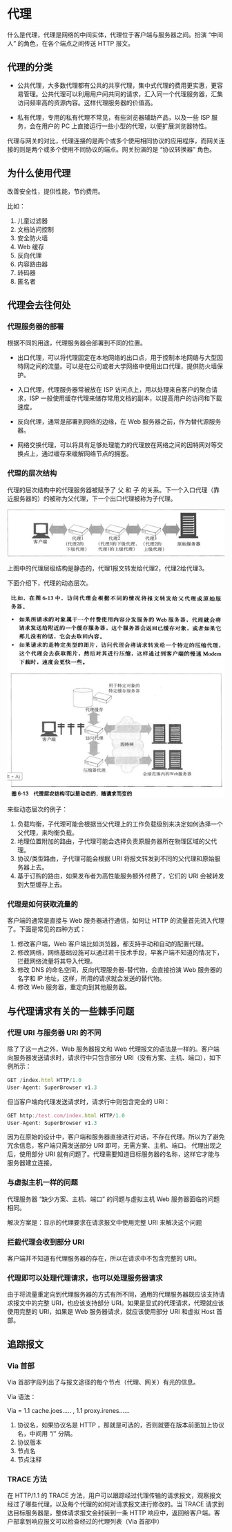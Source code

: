 # 代理

什么是代理，代理是网络的中间实体，代理位于客户端与服务器之间。扮演 “中间人” 的角色，在各个端点之间传送 HTTP 报文。

## 代理的分类

* 公共代理，大多数代理都有公共的共享代理，集中式代理的费用更实惠，更容易管理。公共代理可以利用用户间共同的请求，汇入同一个代理服务器，汇集访问频率高的资源内容。这样代理服务器的价值高。

* 私有代理，专用的私有代理不常见，有些浏览器辅助产品，以及一些 ISP 服务，会在用户的 PC 上直接运行一些小型的代理，以便扩展浏览器特性。

代理与网关的对比，代理连接的是两个或多个使用相同协议的应用程序，而网关连接的则是两个或多个使用不同协议的端点。网关扮演的是 “协议转换器” 角色。

## 为什么使用代理

改善安全性，提供性能，节约费用。

比如：
1. 儿童过滤器
2. 文档访问控制
3. 安全防火墙
4. Web 缓存
5. 反向代理
6. 内容路由器
7. 转码器
8. 匿名者

## 代理会去往何处

### 代理服务器的部署

根据不同的用途，代理服务器会部署到不同的位置。

* 出口代理，可以将代理固定在本地网络的出口点，用于控制本地网络与大型因特网之间的流量。可以是在公司或者大学网络中使用出口代理，提供防火墙保护。

* 入口代理，代理服务器常被放在 ISP 访问点上，用以处理来自客户的聚合请求，ISP 一般使用缓存代理来储存常用文档的副本，以提高用户的访问和下载速度。

* 反向代理，通常是部署到网络的边缘，在 Web 服务器之前，作为替代源服务器。

* 网络交换代理，可以将具有足够处理能力的代理放在网络之间的因特网对等交换点上，通过缓存来缓解网络节点的拥塞。

### 代理的层次结构

代理的层次结构中的代理服务器被赋予了 父 和 子 的关系。下一个入口代理（靠近服务器的）的被称为父代理，下一个出口代理被称为子代理。

![Image text](/images/1648023093(1).png)

上图中的代理层级结构是静态的，代理1报文转发给代理2，代理2给代理3。

下面介绍下，代理的动态层次。

![Image text](/images/1648023511(1).png)

来些动态层次的例子：
1. 负载均衡，子代理可能会根据当父代理上的工作负载级别来决定如何选择一个父代理，来均衡负载。
2. 地理位置附加的路由，子代理可能会选择负责原服务器所在物理区域的父代理。
3. 协议/类型路由，子代理可能会根据 URI 将报文转发到不同的父代理和原始服务器上去。
4. 基于订购的路由，如果发布者为高性能服务额外付费了，它们的 URI 会被转发到大型缓存上去。

### 代理是如何获取流量的
客户端的通常是直接与 Web 服务器进行通信，如何让 HTTP 的流量首先流入代理了。下面是常见的四种方式：
1. 修改客户端，Web 客户端比如浏览器，都支持手动和自动的配置代理。
2. 修改网络，网络基础设施可以通过若干技术手段，早客户端不知道的情况下，拦截网络流量将其导入代理。
3. 修改 DNS 的命名空间，反向代理服务器-替代物，会直接扮演 Web 服务器的名字和 IP 地址，这样，所用的请求就会发送的替代物。
4. 修改 Web 服务器，重定向到其他服务器。

## 与代理请求有关的一些棘手问题

### 代理 URI 与服务器 URI 的不同

除了了这一点之外，Web 服务器报文和 Web 代理报文的语法是一样的。客户端向服务器发送请求时，请求行中只包含部分 URI（没有方案、主机、端口），如下例所示：

```js
GET /index.html HTTP/1.0
User-Agent: SuperBrowser v1.3
```

但当客户端向代理发送请求时，请求行中则包含完全的 URI：

```js
GET http:/test.com/index.html HTTP/1.0
User-Agent: SuperBrowser v1.3
```

因为在原始的设计中，客户端和服务器直接进行对话，不存在代理。所以为了避免冗余信息，客户端只需发送部分 URI 即可，无需方案、主机、端口。 代理出现之后，使用部分 URI 就有问题了。代理需要知道目标服务器的名称，这样它才能与服务器建立连接。

### 与虚拟主机一样的问题

代理服务器 “缺少方案、主机、端口” 的问题与虚拟主机 Web 服务器面临的问题相同。

解决方案是：显示的代理要求在请求报文中使用完整 URI 来解决这个问题

### 拦截代理会收到部分 URI

客户端并不知道有代理服务器的存在，所以在请求中不包含完整的 URI。

### 代理即可以处理代理请求，也可以处理服务器请求

由于将流量重定向到代理服务器的方式有所不同，通用的代理服务器既应该支持请求报文中的完整 URI，也应该支持部分 URI。如果是显式的代理请求，代理就应该使用完整的 URI，如果是 Web 服务器请求，就应该使用部分 URI 和虚拟 Host 首部。

## 追踪报文

### Via 首部

Via 首部字段列出了与报文途径的每个节点（代理、网关）有光的信息。

Via 语法：

Via = 1.1 cache.joes..... , 1.1 proxy.irenes......

1. 协议名，如果协议名是 HTTP ，那就是可选的，否则就要在版本前面加上协议名，中间用 “/” 分隔。
2. 协议版本
3. 节点名
4. 节点注释

### TRACE 方法

在 HTTP/1.1 的 TRACE 方法，用户可以跟踪经过代理传输的请求报文，观察报文经过了哪些代理，以及每个代理的如何对请求报文进行修改的。当 TRACE 请求到达目标服务器是，整体请求报文会封装到一条 HTTP 响应中，返回给客户端。客户部拿到响应报文可以检查经过的代理列表（Via 首部中）

